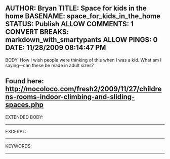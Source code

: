 AUTHOR: Bryan
TITLE: Space for kids in the home
BASENAME: space_for_kids_in_the_home
STATUS: Publish
ALLOW COMMENTS: 1
CONVERT BREAKS: markdown_with_smartypants
ALLOW PINGS: 0
DATE: 11/28/2009 08:14:47 PM
-----
BODY:
How I wish people were thinking of this when I was a kid. What am I saying--can these be made in adult sizes? 

Found here: <http://mocoloco.com/fresh2/2009/11/27/childrens-rooms-indoor-climbing-and-sliding-spaces.php>
-----
EXTENDED BODY:

-----
EXCERPT:

-----
KEYWORDS:

-----


